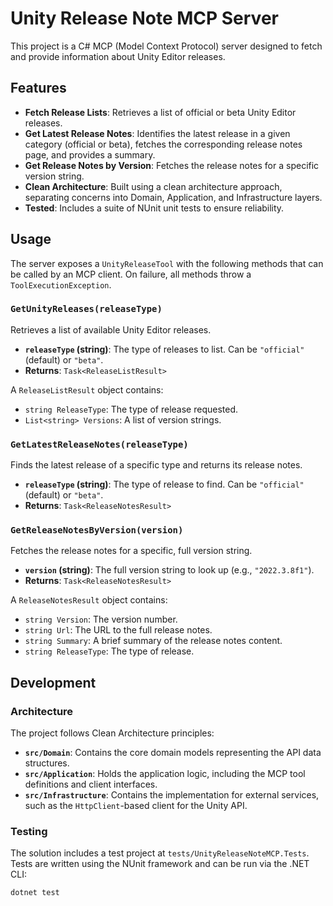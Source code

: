# Unity Release Note MCP Server

This project is a C# MCP (Model Context Protocol) server designed to fetch and provide information about Unity Editor releases.

## Features

-   **Fetch Release Lists**: Retrieves a list of official or beta Unity Editor releases.
-   **Get Latest Release Notes**: Identifies the latest release in a given category (official or beta), fetches the corresponding release notes page, and provides a summary.
-   **Get Release Notes by Version**: Fetches the release notes for a specific version string.
-   **Clean Architecture**: Built using a clean architecture approach, separating concerns into Domain, Application, and Infrastructure layers.
-   **Tested**: Includes a suite of NUnit unit tests to ensure reliability.

## Usage

The server exposes a `UnityReleaseTool` with the following methods that can be called by an MCP client. On failure, all methods throw a `ToolExecutionException`.

### `GetUnityReleases(releaseType)`

Retrieves a list of available Unity Editor releases.

-   **`releaseType` (string)**: The type of releases to list. Can be `"official"` (default) or `"beta"`.
-   **Returns**: `Task<ReleaseListResult>`

A `ReleaseListResult` object contains:
-   `string ReleaseType`: The type of release requested.
-   `List<string> Versions`: A list of version strings.

### `GetLatestReleaseNotes(releaseType)`

Finds the latest release of a specific type and returns its release notes.

-   **`releaseType` (string)**: The type of release to find. Can be `"official"` (default) or `"beta"`.
-   **Returns**: `Task<ReleaseNotesResult>`

### `GetReleaseNotesByVersion(version)`

Fetches the release notes for a specific, full version string.

-   **`version` (string)**: The full version string to look up (e.g., `"2022.3.8f1"`).
-   **Returns**: `Task<ReleaseNotesResult>`

A `ReleaseNotesResult` object contains:
-   `string Version`: The version number.
-   `string Url`: The URL to the full release notes.
-   `string Summary`: A brief summary of the release notes content.
-   `string ReleaseType`: The type of release.

## Development

### Architecture

The project follows Clean Architecture principles:

-   **`src/Domain`**: Contains the core domain models representing the API data structures.
-   **`src/Application`**: Holds the application logic, including the MCP tool definitions and client interfaces.
-   **`src/Infrastructure`**: Contains the implementation for external services, such as the `HttpClient`-based client for the Unity API.

### Testing

The solution includes a test project at `tests/UnityReleaseNoteMCP.Tests`. Tests are written using the NUnit framework and can be run via the .NET CLI:

```sh
dotnet test
```